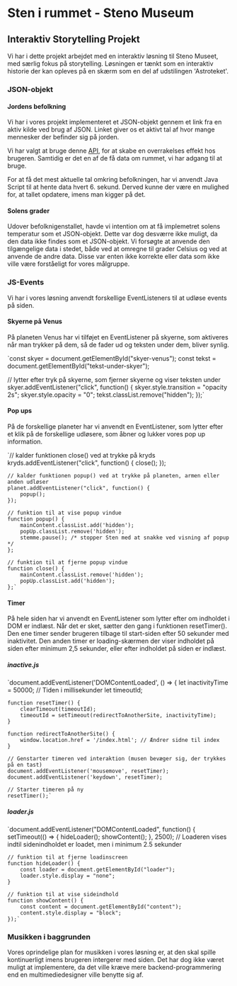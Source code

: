 # Sten i rummet - Steno Museum
## Interaktiv Storytelling Projekt

Vi har i dette projekt arbejdet med en interaktiv løsning til Steno Museet, med særlig fokus på storytelling. Løsningen er tænkt som en interaktiv historie der kan opleves på en skærm som en del af udstilingen 'Astroteket'.

### JSON-objekt

#### Jordens befolkning
Vi har i vores projekt implementeret et JSON-objekt gennem et link fra en aktiv kilde ved brug af JSON. 
Linket giver os et aktivt tal af hvor mange mennesker der befinder sig på jorden. 

Vi har valgt at bruge denne [API](http://api.worldbank.org/v2/country/WLD/indicator/SP.POP.TOTL?format=json), for at skabe en overrakelses effekt hos brugeren. Samtidig er det en af de få data om rummet, vi har adgang til at bruge.

For at få det mest aktuelle tal omkring befolkningen, har vi anvendt Java Script til at hente data hvert 6. sekund. Derved kunne der være en mulighed for, at tallet opdatere, imens man kigger på det.

#### Solens grader
Udover befolknigenstallet, havde vi intention om at få implemetret solens temperatur som et JSON-objekt. Dette var dog desværre ikke muligt, da den data ikke findes som et JSON-objekt. Vi forsøgte at anvende den tilgængelige data i stedet, både ved at omregne til grader Celsius og ved at anvende de andre data. Disse var enten ikke korrekte eller data som ikke ville være forståeligt for vores målgruppe.

### JS-Events
Vi har i vores løsning anvendt forskellige EventListeners til at udløse events på siden.

#### Skyerne på Venus
På planeten Venus har vi tilføjet en EventListener på skyerne, som aktiveres når man trykker på dem, så de fader ud og teksten under dem, bliver synlig.

`const skyer = document.getElementById("skyer-venus");
const tekst = document.getElementById("tekst-under-skyer");

// lytter efter tryk på skyerne, som fjerner skyerne og viser teksten under
skyer.addEventListener("click", function() {
    skyer.style.transition = "opacity 2s";
    skyer.style.opacity = "0";
    tekst.classList.remove("hidden");
});`

#### Pop ups
På de forskellige planeter har vi anvendt en EventListener, som lytter efter et klik på de forskellige udløsere, som åbner og lukker vores pop up information.

`// kalder funktionen close() ved at trykke på kryds
    kryds.addEventListener("click", function() {
        close();
    });

    // kalder funktionen popup() ved at trykke på planeten, armen eller anden udløser
    planet.addEventListener("click", function() {
        popup();
    });

    // funktion til at vise popup vindue
    function popup() {
        mainContent.classList.add('hidden');
        popUp.classList.remove('hidden');
        stemme.pause(); /* stopper Sten med at snakke ved visning af popup */
    };

    // funktion til at fjerne popup vindue
    function close() {
        mainContent.classList.remove('hidden');
        popUp.classList.add('hidden');
    };`

#### Timer
På hele siden har vi anvendt en EventListener som lytter efter om indholdet i DOM er indlæst. Når det er sket, sætter den gang i funktionen resetTimer(). Den ene timer sender brugeren tilbage til start-siden efter 50 sekunder med inaktivitet. Den anden timer er loading-skærmen der viser indholdet på siden efter minimum 2,5 sekunder, eller efter indholdet på siden er indlæst.

##### inactive.js
`document.addEventListener('DOMContentLoaded', () => {
    let inactivityTime = 50000; // Tiden i millisekunder
    let timeoutId;

    function resetTimer() {
        clearTimeout(timeoutId);
        timeoutId = setTimeout(redirectToAnotherSite, inactivityTime);
    }

    function redirectToAnotherSite() {
        window.location.href = '/index.html'; // Ændrer sidne til index
    }

    // Genstarter timeren ved interaktion (musen bevæger sig, der trykkes på en tast)
    document.addEventListener('mousemove', resetTimer);
    document.addEventListener('keydown', resetTimer);

    // Starter timeren på ny
    resetTimer();`

##### loader.js
`document.addEventListener("DOMContentLoaded", function() {
    setTimeout(() => {
        hideLoader();
        showContent();
    }, 2500); // Loaderen vises indtil sidenindholdet er loadet, men i minimum 2.5 sekunder

    // funktion til at fjerne loadinscreen
    function hideLoader() { 
        const loader = document.getElementById("loader");
        loader.style.display = "none";
    }

    // funktion til at vise sideindhold
    function showContent() {
        const content = document.getElementById("content");
        content.style.display = "block";
    });`

### Musikken i baggrunden

Vores oprindelige plan for musikken i vores løsning er, at den skal spille kontinuerligt imens brugeren intergerer med siden. Det har dog ikke været muligt at implementere, da det ville kræve mere backend-programmering end en multimediedesigner ville benytte sig af.